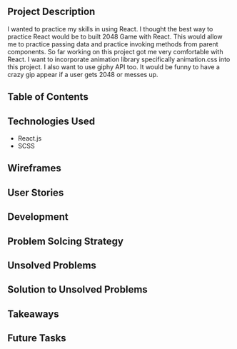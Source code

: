 ## Project Description

I wanted to practice my skills in using React. I thought the best way to practice
React would be to built 2048 Game with React. This would allow me to practice
passing data and practice invoking methods from parent components. So far working
on this project got me very comfortable with React. I want to incorporate
animation library specifically animation.css into this project. I also want to use
giphy API too. It would be funny to have a crazy gip appear if a user gets 2048
or messes up.


## Table of Contents

## Technologies Used
-   React.js
-   SCSS


## Wireframes

## User Stories

## Development

## Problem Solcing Strategy

## Unsolved Problems

## Solution to Unsolved Problems

## Takeaways

## Future Tasks
